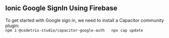 ## Ionic Google SignIn Using Firebase  

To get started with Google sign in, we need to install a Capacitor community plugin:  
`npm i @codetrix-studio/capacitor-google-auth  
npx cap update`  